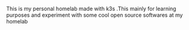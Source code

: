 This is my personal homelab made with k3s .This mainly for learning purposes and experiment with some cool open source softwares at my homelab
